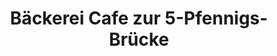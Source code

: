 ---
title: "Bäckerei Cafe zur 5-Pfennigs-Brücke"
url: /loehne/baeckerei-cafe-zur-5-pfennigs-bruecke/
shop: Bäckerei
---